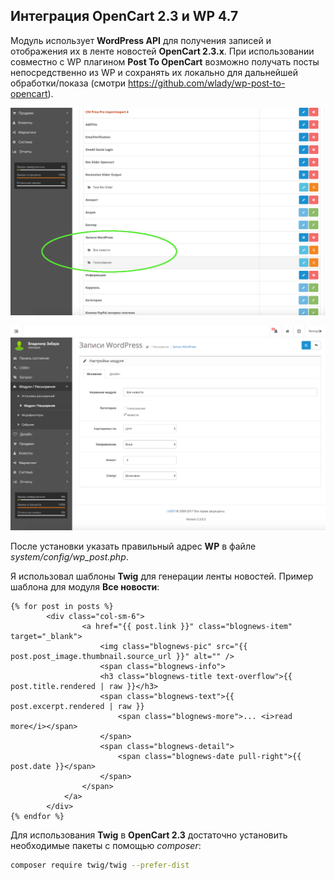 ## Интеграция OpenCart 2.3 и WP 4.7

Модуль использует **WordPress API** для получения записей и отображения их в ленте новостей **OpenCart 2.3.x**.
При использовании совместно с WP плагином **Post To OpenCart** возможно получать посты непосредственно из WP
и сохранять их локально для дальнейшей обработки/показа (смотри https://github.com/wlady/wp-post-to-opencart).

![screenshot-1](screenshot-1.png)

![screenshot-2](screenshot-2.png)

После установки указать правильный адрес **WP** в файле _system/config/wp_post.php_.

Я использовал шаблоны **Twig** для генерации ленты новостей. Пример шаблона для модуля **Все новости**:
```
{% for post in posts %}
        <div class="col-sm-6">
                <a href="{{ post.link }}" class="blognews-item" target="_blank">
                    <img class="blognews-pic" src="{{ post.post_image.thumbnail.source_url }}" alt="" />
                    <span class="blognews-info">
                    <h3 class="blognews-title text-overflow">{{ post.title.rendered | raw }}</h3>
                    <span class="blognews-text">{{ post.excerpt.rendered | raw }}
                        <span class="blognews-more">... <i>read more</i></span>
                    </span>
                    <span class="blognews-detail">
                        <span class="blognews-date pull-right">{{ post.date }}</span>
                    </span>
                </span>
            </a>
        </div>
{% endfor %}
```

Для использования **Twig** в **OpenCart 2.3** достаточно установить необходимые пакеты с помощью _composer_:

```sh
composer require twig/twig --prefer-dist
```